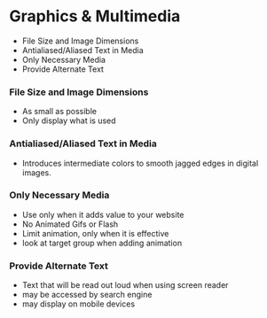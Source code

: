# Graphics & Multimedia

- File Size and Image Dimensions 
- Antialiased/Aliased Text in Media
- Only Necessary Media
- Provide Alternate Text

### File Size and Image Dimensions 
- As small as possible
- Only display what is used


### Antialiased/Aliased Text in Media

- Introduces intermediate colors to smooth jagged edges in digital images. 


### Only Necessary Media

- Use only when it adds value to your website
- No Animated Gifs or Flash
- Limit animation, only when it is effective
- look at target group when adding animation


### Provide Alternate Text

- Text that will be read out loud when using screen reader
- may be accessed by search engine
- may display on mobile devices

